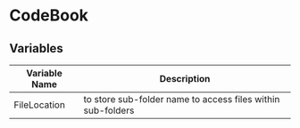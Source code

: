 # CodeBook

## Variables

  Variable Name | Description
  ------------- | -------------
  FileLocation  | to store sub-folder name to access files within sub-folders